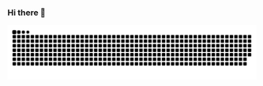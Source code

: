 ### Hi there 👋

<!--
**kkkuboy/kkkuboy** is a ✨ _special_ ✨ repository because its `README.md` (this file) appears on your GitHub profile.

Here are some ideas to get you started:

- 🔭 I’m currently working on ...
- 🌱 I’m currently learning ...
- 👯 I’m looking to collaborate on ...
- 🤔 I’m looking for help with ...
- 💬 Ask me about ...
- 📫 How to reach me: ...
- 😄 Pronouns: ...
- ⚡ Fun fact: ...
-->
<picture>
  <source media="(prefers-color-scheme: dark)" srcset="https://raw.githubusercontent.com/kkkuboy/kkkuboy/output/github-contribution-grid-snake-dark.svg">
  <source media="(prefers-color-scheme: light)" srcset="https://raw.githubusercontent.com/kkkuboy/kkkuboy/output/github-contribution-grid-snake.svg">
  <img alt="github contribution grid snake animation" src="https://raw.githubusercontent.com/kkkuboy/kkkuboy/output/github-contribution-grid-snake.svg">
</picture>



